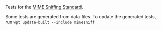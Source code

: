 Tests for the [MIME Sniffing Standard](https://mimesniff.spec.whatwg.org/).

Some tests are generated from data files. To update the generated
tests, run `wpt update-built --include mimesniff`
